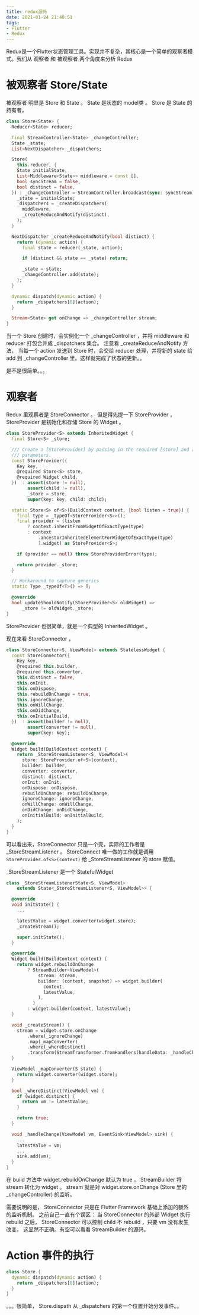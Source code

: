 ```yaml
---
title: redux源码
date: 2021-01-24 21:40:51
tags: 
- Flutter
- Redux
---
```



Redux是一个Flutter状态管理工具。实现并不复杂，其核心是一个简单的观察者模式。我们从 观察者 和 被观察者 两个角度来分析 Redux

# 被观察者 Store/State

被观察者 明显是 Store 和 State 。 State 是状态的 model类 。 Store 是 State 的持有者。

```dart
class Store<State> {
  Reducer<State> reducer;

  final StreamController<State> _changeController;
  State _state;
  List<NextDispatcher> _dispatchers;

  Store(
    this.reducer, {
    State initialState,
    List<Middleware<State>> middleware = const [],
    bool syncStream = false,
    bool distinct = false,
  }) : _changeController = StreamController.broadcast(sync: syncStream) {
    _state = initialState;
    _dispatchers = _createDispatchers(
      middleware,
      _createReduceAndNotify(distinct),
    );
  }

  NextDispatcher _createReduceAndNotify(bool distinct) {
    return (dynamic action) {
      final state = reducer(_state, action);

      if (distinct && state == _state) return;

      _state = state;
      _changeController.add(state);
    };
  }

  dynamic dispatch(dynamic action) {
    return _dispatchers[0](action);
  }

  Stream<State> get onChange => _changeController.stream;
}
```

当一个 Store 创建时，会实例化一个 _changeController ，并将 middleware 和 reducer 打包合并成 _dispatchers 集合。
注意看 _createReduceAndNotify 方法， 当每一个 action 发送到 Store 时，会交给 reducer 处理，并将新的 state 给 add 到 _changeController 里。这样就完成了状态的更新。。

是不是很简单。。。

# 观察者

Redux 里观察者是 StoreConnector 。
但是得先提一下 StoreProvider ， StoreProvider 是初始化和存储 Store 的 Widget 。

```dart 
class StoreProvider<S> extends InheritedWidget {
  final Store<S> _store;

  /// Create a [StoreProvider] by passing in the required [store] and [child]
  /// parameters.
  const StoreProvider({
    Key key,
    @required Store<S> store,
    @required Widget child,
  })  : assert(store != null),
        assert(child != null),
        _store = store,
        super(key: key, child: child);

  static Store<S> of<S>(BuildContext context, {bool listen = true}) {
    final type = _typeOf<StoreProvider<S>>();
    final provider = (listen
        ? context.inheritFromWidgetOfExactType(type)
        : context
            .ancestorInheritedElementForWidgetOfExactType(type)
            ?.widget) as StoreProvider<S>;

    if (provider == null) throw StoreProviderError(type);

    return provider._store;
  }

  // Workaround to capture generics
  static Type _typeOf<T>() => T;

  @override
  bool updateShouldNotify(StoreProvider<S> oldWidget) =>
      _store != oldWidget._store;
}
```

StoreProvider 也很简单，就是一个典型的 InheritedWidget 。

现在来看 StoreConnector ，

```dart
class StoreConnector<S, ViewModel> extends StatelessWidget {
  const StoreConnector({
    Key key,
    @required this.builder,
    @required this.converter,
    this.distinct = false,
    this.onInit,
    this.onDispose,
    this.rebuildOnChange = true,
    this.ignoreChange,
    this.onWillChange,
    this.onDidChange,
    this.onInitialBuild,
  })  : assert(builder != null),
        assert(converter != null),
        super(key: key);

  @override
  Widget build(BuildContext context) {
    return _StoreStreamListener<S, ViewModel>(
      store: StoreProvider.of<S>(context),
      builder: builder,
      converter: converter,
      distinct: distinct,
      onInit: onInit,
      onDispose: onDispose,
      rebuildOnChange: rebuildOnChange,
      ignoreChange: ignoreChange,
      onWillChange: onWillChange,
      onDidChange: onDidChange,
      onInitialBuild: onInitialBuild,
    );
  }
}
```

可以看出来，StoreConnector 只是一个壳，实际的工作者是 _StoreStreamListener 。 StoreConnect 唯一做的工作就是调用 `StoreProvider.of<S>(context)` 给 _StoreStreamListener 的 store 赋值。

_StoreStreamListener 是一个 StatefulWidget

```dart
class _StoreStreamListenerState<S, ViewModel>
    extends State<_StoreStreamListener<S, ViewModel>> {

  @override
  void initState() {
    ...

    latestValue = widget.converter(widget.store);
    _createStream();

    super.initState();
  }

  @override
  Widget build(BuildContext context) {
    return widget.rebuildOnChange
        ? StreamBuilder<ViewModel>(
            stream: stream,
            builder: (context, snapshot) => widget.builder(
              context,
              latestValue,
            ),
          )
        : widget.builder(context, latestValue);
  }

  void _createStream() {
    stream = widget.store.onChange
        .where(_ignoreChange)
        .map(_mapConverter)
        .where(_whereDistinct)
        .transform(StreamTransformer.fromHandlers(handleData: _handleChange));
  }

  ViewModel _mapConverter(S state) {
    return widget.converter(widget.store);
  }

  bool _whereDistinct(ViewModel vm) {
    if (widget.distinct) {
      return vm != latestValue;
    }

    return true;
  }

  void _handleChange(ViewModel vm, EventSink<ViewModel> sink) {
    ...
    latestValue = vm;
    ...
    sink.add(vm);
  }
}
```

在 build 方法中 widget.rebuildOnChange 默认为 true 。 
StreamBuilder 将 stream 转化为 widget 。
stream 就是对 widget.store.onChange (Store 里的 _changeController) 的监听。

需要说明的是， StoreConnector 只是在 Flutter Framework 基础上添加的额外的监听机制。
之前自己一直有个误区： 当 StoreConnector 的外部 Widget 执行 rebuild 之后， StoreConnector 可以控制 child 不 rebuild ，只要 vm 没有发生改变。
这显然不正确。有空可以看看 StreamBuilder 的源码。

# Action 事件的执行

```dart
class Store {
  dynamic dispatch(dynamic action) {
    return _dispatchers[0](action);
  }
}
```

。。。很简单， Store.dispath 从 _dispatchers 的第一个位置开始分发事件。。




